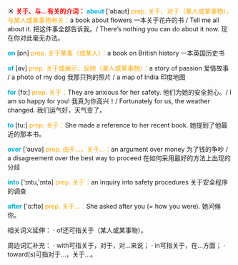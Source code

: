 ☀ <font color="red">**关于、与…有关的介词：**</font>
<font color="sky blue">**about**</font> ['əbaʊt] 
<font color="orange">prep. 关于、对于（某人或某事物），与某人或某事物有关：</font>a book about flowers 一本关于花卉的书 / Tell me all about it. 把这件事全部告诉我。/ There’s nothing you can do about it now. 现在你对此毫无办法。

<font color="sky blue">**on**</font> [ɒn] 
<font color="orange">prep. 关于某事（或某人）：</font>a book on British history 一本英国历史书

<font color="sky blue">**of**</font> [əv] 
<font color="orange">prep. 关于或展示、反映（某人或某事物）：</font>a story of passion 爱情故事 / a photo of my dog 我那只狗的照片 / a map of India 印度地图

<font color="sky blue">**for**</font> [fɔ:] 
<font color="orange">prep. 关于：</font>They are anxious for her safety. 他们为她的安全担心。/ I am so happy for you! 我真为你高兴！/ Fortunately for us, the weather changed. 我们运气好，天气变了。

<font color="sky blue">**to**</font> [tu:] 
<font color="orange">prep. 关于：</font>She made a reference to her recent book. 她提到了他最近的那本书。

<font color="sky blue">**over**</font> ['əʊvə] 
<font color="orange">prep. 由于…，关于…：</font>an argument over money 为了钱的争吵 / a disagreement over the best way to proceed 在如何采用最好的方法上出现的分歧

<font color="sky blue">**into**</font> ['ɪntu,'ɪntə] 
<font color="orange">prep. 关于：</font>an inquiry into safety procedures 关于安全程序的调查

<font color="sky blue">**after**</font> ['ɑːftə] 
<font color="orange">prep. 关于…：</font>She asked after you (= how you were). 她问候你。

相关词义延伸：
· of还可指关于（某人或某事物）。

周边词汇补充：
· with可指关于，对于，对…来说；
· in可指关于，在…方面；
· toward(s)可指对于…，关于…。
